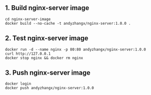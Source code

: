 ## 1. Build nginx-server image
```
cd nginx-server-image
docker build --no-cache -t andyzhangx/nginx-server:1.0.0 .
```
## 2. Test nginx-server image
```
docker run -d --name nginx -p 80:80 andyzhangx/nginx-server:1.0.0
curl http://127.0.0.1
docker stop nginx && docker rm nginx
```

## 3. Push nginx-server image
```
docker login
docker push andyzhangx/nginx-server:1.0.0
```
